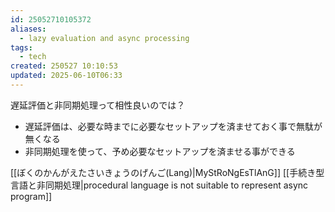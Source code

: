 ```yaml
---
id: 25052710105372
aliases:
  - lazy evaluation and async processing
tags:
  - tech
created: 250527 10:10:53
updated: 2025-06-10T06:33
---
```

遅延評価と非同期処理って相性良いのでは？
- 遅延評価は、必要な時までに必要なセットアップを済ませておく事で無駄が無くなる
- 非同期処理を使って、予め必要なセットアップを済ませる事ができる

[[ぼくのかんがえたさいきょうのげんご(Lang)|MyStRoNgEsTlAnG]]
[[手続き型言語と非同期処理|procedural language is not suitable to represent async program]]
